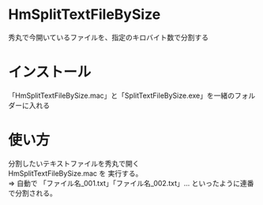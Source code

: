 # HmSplitTextFileBySize
秀丸で今開いているファイルを、指定のキロバイト数で分割する

# インストール
  
「HmSplitTextFileBySize.mac」と「SplitTextFileBySize.exe」を一緒のフォルダーに入れる

# 使い方

分割したいテキストファイルを秀丸で開く  
HmSplitTextFileBySize.mac を 実行する。  
⇒ 自動で 「ファイル名_001.txt」「ファイル名_002.txt」... といったように連番で分割される。  